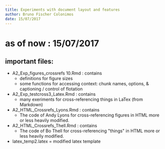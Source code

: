 ```yaml
---
title: Experiments with document layout and features
author: Bruno Fischer Colonimos
date: 15/07/2017
---
```


# as of now : 15/07/2017

## important files:

* A2_Exp_figures_crossrefs 10.Rmd : contains
    * definitions for figure sizes
    * some functions for accessing context: chunk names, options, & captioning / control of flotation
* A2_Exp_testcross3_Latex.Rmd : contains
    * many exeriments for cross-referencing things in LaTex (from Markdown)
* A2_HTML_Crossrefs_Lyons.Rmd : contains
    * The code of Andy Lyons for cross-referencing figures in HTML more or less heavily modified.
* A2_HTML_Crossrefs_Thell.Rmd : contains
    * The code of Bo Thell for cross-referencing "things" in HTML more or less heavily modified.
* latex_temp2.latex = modified latex template
